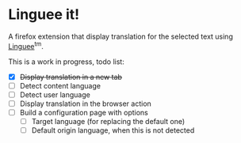 
# Linguee it!

A firefox extension that display translation for the selected text using [Linguee](http://www.linguee.com/)<sup>tm</sup>.

This is a work in progress, todo list:
- [x] ~~Display translation in a new tab~~
- [ ] Detect content language
- [ ] Detect user language
- [ ] Display translation in the browser action
- [ ] Build a configuration page with options
  - [ ] Target language (for replacing the default one)
  - [ ] Default origin language, when this is not detected
